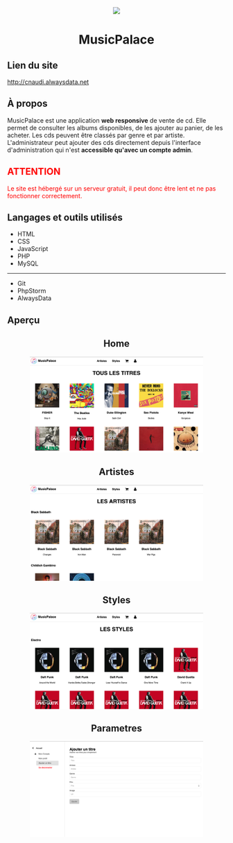 <div align='center'>
    <img src="https://cdn0.iconfinder.com/data/icons/internet-2020/1080/Applemusicandroid-512.png" width='200px'>
    <h1>MusicPalace</h1>
</div>

## Lien du site
http://cnaudi.alwaysdata.net

## À propos
MusicPalace est une application __web responsive__ de vente de cd.
Elle permet de consulter les albums disponibles, de les ajouter au panier, de les acheter.
Les cds peuvent être classés par genre et par artiste.
L'administrateur peut ajouter des cds directement depuis l'interface d'administration qui n'est __accessible qu'avec un compte admin__.

<span style="color:red">
    <h2>ATTENTION</h2>
    <p>Le site est hébergé sur un serveur gratuit, il peut donc être lent et ne pas fonctionner correctement.</p>
</span>

## Langages et outils utilisés
- HTML
- CSS
- JavaScript
- PHP
- MySQL
---
- Git
- PhpStorm
- AlwaysData

## Aperçu
<div align='center'>
    <h2>Home</h2>
    <img src="img/Home.png" width='400px'>
    <h2>Artistes</h2>
    <img src="img/Artistes.png" width='400px'>
    <h2>Styles</h2>
    <img src="img/Styles.png" width='400px'>
    <h2>Parametres</h2>
    <img src="img/Param.png" width='400px'>
</div>